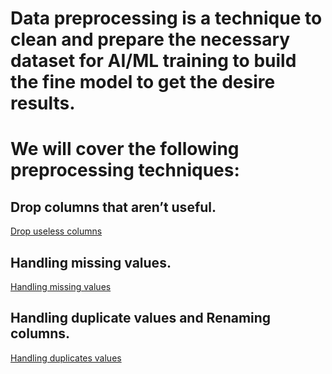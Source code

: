 # Data preprocessing is a technique to clean and prepare the necessary dataset for AI/ML training to build the fine model to get the desire results.

# We will cover the following preprocessing techniques:

## Drop columns that aren’t useful.
[Drop useless columns](python_drop_useless_columns.py)


## Handling missing values.
[Handling missing values](python_handling_missing_values.py)


## Handling duplicate values and Renaming columns.
[Handling duplicates values](python_drop_duplicates.py)
